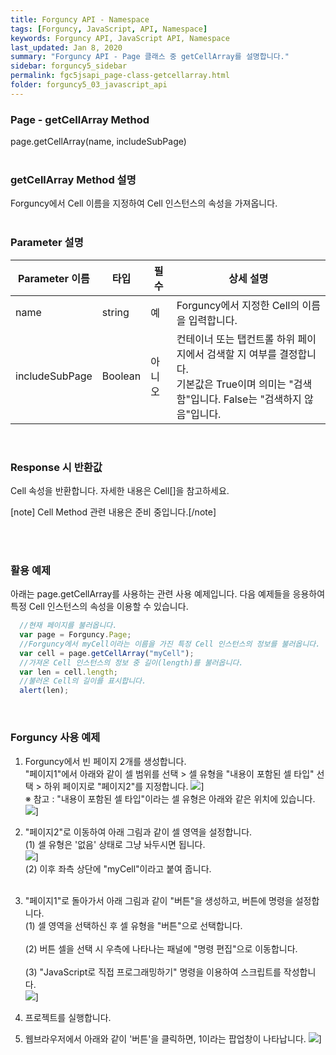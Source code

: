```yaml
---
title: Forguncy API - Namespace
tags: [Forguncy, JavaScript, API, Namespace]
keywords: Forguncy API, JavaScript API, Namespace
last_updated: Jan 8, 2020
summary: "Forguncy API - Page 클래스 중 getCellArray를 설명합니다."
sidebar: forguncy5_sidebar
permalink: fgc5jsapi_page-class-getcellarray.html
folder: forguncy5_03_javascript_api
---
```


### Page - getCellArray Method
page.getCellArray(name, includeSubPage)
<br /><br />

### getCellArray Method 설명
Forguncy에서 Cell 이름을 지정하여 Cell 인스턴스의 속성을 가져옵니다.
<br /><br />

### Parameter 설명

| Parameter 이름 | 타입 | 필수 | 상세 설명 |
| --- | --- | --- | --- |
| name | string | 예 | Forguncy에서 지정한 Cell의 이름을 입력합니다. |
| includeSubPage | Boolean | 아니오 | 컨테이너 또는 탭컨트롤 하위 페이지에서 검색할 지 여부를 결정합니다. <br />기본값은 True이며 의미는 "검색함"입니다. False는 "검색하지 않음"입니다. |

<br />

### Response 시 반환값
Cell 속성을 반환합니다. 자세한 내용은 Cell[]을 참고하세요.

[note] Cell Method 관련 내용은 준비 중입니다.[/note]

<br /><br />

### 활용 예제
아래는 page.getCellArray를 사용하는 관련 사용 예제입니다. 다음 예제들을 응용하여 특정 Cell 인스턴스의 속성을 이용할 수 있습니다.
<br />

~~~javascript
  //현재 페이지를 불러옵니다.
  var page = Forguncy.Page;
  //Forguncy에서 myCell이라는 이름을 가진 특정 Cell 인스턴스의 정보를 불러옵니다.
  var cell = page.getCellArray("myCell");
  //가져온 Cell 인스턴스의 정보 중 길이(length)를 불러옵니다.
  var len = cell.length;
  //불러온 Cell의 길이를 표시합니다.
  alert(len);
~~~

<br />

### Forguncy 사용 예제

1. Forguncy에서 빈 페이지 2개를 생성합니다. <br />
    "페이지1"에서 아래와 같이 셀 범위를 선택 > 셀 유형을 "내용이 포함된 셀 타입" 선택 > 하위 페이지로 "페이지2"를 지정합니다.
    ![]({{site.url}}/images/forguncy5/ex-ss_page-getcellarray02.png)]
    <br />
    ※ 참고 : "내용이 포함된 셀 타입"이라는 셀 유형은 아래와 같은 위치에 있습니다.<br />
    ![]({{site.url}}/images/forguncy5/ex-ss_page-getcellarray01.png)]
    <br />
2. "페이지2"로 이동하여 아래 그림과 같이 셀 영역을 설정합니다. <br />
    (1) 셀 유형은 '없음' 상태로 그냥 놔두시면 됩니다.<br />
    ![]({{site.url}}/images/forguncy5/ex-ss_page-getcellarray03.png)]
    <br />
    (2) 이후 좌측 상단에 "myCell"이라고 붙여 줍니다.<br />
    <br />
3. "페이지1"로 돌아가서 아래 그림과 같이 "버튼"을 생성하고, 버튼에 명령을 설정합니다.<br />
    (1) 셀 영역을 선택하신 후 셀 유형을 "버튼"으로 선택합니다.<br />
    <br />
    (2) 버튼 셀을 선택 시 우측에 나타나는 패널에 "명령 편집"으로 이동합니다.<br />
    <br />
    (3) "JavaScript로 직접 프로그래밍하기" 명령을 이용하여 스크립트를 작성합니다.<br />
    ![]({{site.url}}/images/forguncy5/ex-ss_page-getcellarray04.png)]
    <br />
4. 프로젝트를 실행합니다.

5. 웹브라우저에서 아래와 같이 '버튼'을 클릭하면, 1이라는 팝업창이 나타납니다.
    ![]({{site.url}}/images/forguncy5/ex-ss_page-getcellarray05.png)]

<br /><br />